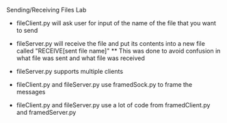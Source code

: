 Sending/Receiving Files Lab

* fileClient.py will ask user for input of the name of the file that you want to send

* fileServer.py will receive the file and put its contents into a new file called "RECEIVE[sent file name]"
** This was done to avoid confusion in what file was sent and what file was received

* fileServer.py supports multiple clients

* fileClient.py and fileServer.py use  framedSock.py to frame the messages

* fileClient.py and fileServer.py use a lot of code from framedClient.py and framedServer.py